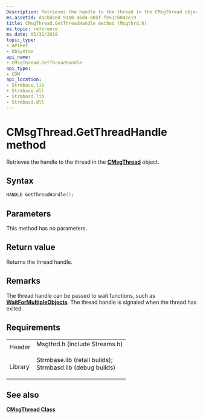 ```yaml
---
Description: Retrieves the handle to the thread in the CMsgThread object.
ms.assetid: dacbdc68-91a0-46d4-805f-fe51cb047e19
title: CMsgThread.GetThreadHandle method (Msgthrd.h)
ms.topic: reference
ms.date: 05/31/2018
topic_type: 
- APIRef
- kbSyntax
api_name: 
- CMsgThread.GetThreadHandle
api_type: 
- COM
api_location: 
- Strmbase.lib
- Strmbase.dll
- Strmbasd.lib
- Strmbasd.dll
---
```


# CMsgThread.GetThreadHandle method

Retrieves the handle to the thread in the [**CMsgThread**](cmsgthread.md) object.

## Syntax


```C++
HANDLE GetThreadHandle();
```



## Parameters

This method has no parameters.

## Return value

Returns the thread handle.

## Remarks

The thread handle can be passed to wait functions, such as [**WaitForMultipleObjects**](/windows/desktop/api/synchapi/nf-synchapi-waitformultipleobjects). The thread handle is signaled when the thread has exited.

## Requirements



|                    |                                                                                                                                                                                            |
|--------------------|--------------------------------------------------------------------------------------------------------------------------------------------------------------------------------------------|
| Header<br/>  | <dl> <dt>Msgthrd.h (include Streams.h)</dt> </dl>                                                                                   |
| Library<br/> | <dl> <dt>Strmbase.lib (retail builds); </dt> <dt>Strmbasd.lib (debug builds)</dt> </dl> |



## See also

<dl> <dt>

[**CMsgThread Class**](cmsgthread.md)
</dt> </dl>

 

